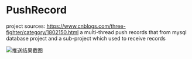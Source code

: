 # PushRecord
project sources: https://www.cnblogs.com/three-fighter/category/1802150.html
a multi-thread push records that from mysql database project and a sub-project which used to receive records

![推送结果截图](https://image-20220620.oss-cn-guangzhou.aliyuncs.com/image/20220629124951.png)


